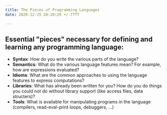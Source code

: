 ```yaml
---
title: The Pieces of Programming Languages
date: 2020-12-25 20:20:29 +/-TTTT

---
```


## Essential "pieces" necessary for defining and learning any programming language: 

* **Syntax**: How do you write the various parts of the language?
* **Semantics**: What do the various language features mean? For example, how are expressions evaluated?
* **Idioms**: What are the common approaches to using the language features to express computations?
* **Libraries**: What has already been written for you? How do you do things you could not do without
library support (like access files, data structers)?
* **Tools**: What is available for manipulating programs in the language (compilers, read-eval-print loops,
debuggers, ...)
